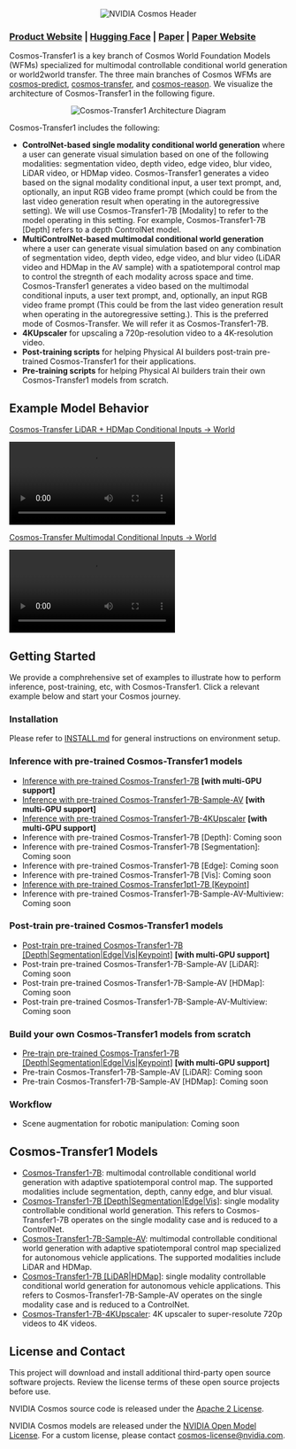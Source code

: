 <p align="center">
    <img src="assets/nvidia-cosmos-header.png" alt="NVIDIA Cosmos Header">
</p>

### [Product Website](https://www.nvidia.com/en-us/ai/cosmos/) | [Hugging Face](https://huggingface.co/collections/nvidia/cosmos-transfer1-67c9d328196453be6e568d3e) | [Paper](https://arxiv.org/abs/2503.14492) | [Paper Website](https://research.nvidia.com/labs/dir/cosmos-transfer1/)

Cosmos-Transfer1 is a key branch of Cosmos World Foundation Models (WFMs) specialized for multimodal controllable conditional world generation or world2world transfer. The three main branches of Cosmos WFMs are [cosmos-predict](https://github.com/nvidia-cosmos/cosmos-predict1), [cosmos-transfer](https://github.com/nvidia-cosmos/cosmos-transfer1), and [cosmos-reason](https://github.com/nvidia-cosmos/cosmos-reason1). We visualize the architecture of Cosmos-Transfer1 in the following figure.

<p align="center">
    <img src="assets/transfer1_diagram.png" alt="Cosmos-Transfer1 Architecture Diagram">
</p>


Cosmos-Transfer1 includes the following:
- **ControlNet-based single modality conditional world generation** where a user can generate visual simulation based on one of the following modalities: segmentation video, depth video, edge video, blur video, LiDAR video, or HDMap video. Cosmos-Transfer1 generates a video based on the signal modality conditional input, a user text prompt, and, optionally, an input RGB video frame prompt (which could be from the last video generation result when operating in the autoregressive setting). We will use Cosmos-Transfer1-7B [Modality] to refer to the model operating in this setting. For example, Cosmos-Transfer1-7B [Depth] refers to a depth ControlNet model.
- **MultiControlNet-based multimodal conditional world generation** where a user can generate visual simulation based on any combination of segmentation video, depth video, edge video, and blur video (LiDAR video and HDMap in the AV sample) with a spatiotemporal control map to control the stregnth of each modality across space and time. Cosmos-Transfer1 generates a video based on the multimodal conditional inputs, a user text prompt, and, optionally, an input RGB video frame prompt (This could be from the last video generation result when operating in the autoregressive setting.). This is the preferred mode of Cosmos-Transfer. We will refer it as Cosmos-Transfer1-7B.
- **4KUpscaler** for upscaling a 720p-resolution video to a 4K-resolution video.
- **Post-training scripts** for helping Physical AI builders post-train pre-trained Cosmos-Transfer1 for their applications.
- **Pre-training scripts** for helping Physical AI builders train their own Cosmos-Transfer1 models from scratch.

## Example Model Behavior

[Cosmos-Transfer LiDAR + HDMap Conditional Inputs -> World](https://github.com/nvidia-cosmos/cosmos-transfer1)

<video src="https://github.com/user-attachments/assets/169cf5c5-de59-44db-b1bf-19fb57cb7e2e">
  Your browser does not support the video tag.
</video>

[Cosmos-Transfer Multimodal Conditional Inputs -> World](https://github.com/nvidia-cosmos/cosmos-transfer1)

<video src="https://github.com/user-attachments/assets/4c1da01f-c3fd-4b6c-b084-f5ef653abb80">
  Your browser does not support the video tag.
</video>

## Getting Started

We provide a comphrehensive set of examples to illustrate how to perform inference, post-training, etc, with Cosmos-Transfer1. Click a relevant example below and start your Cosmos journey.

### Installation

Please refer to [INSTALL.md](INSTALL.md) for general instructions on environment setup.

### Inference with pre-trained Cosmos-Transfer1 models

* [Inference with pre-trained Cosmos-Transfer1-7B](/examples/inference_cosmos_transfer1_7b.md) **[with multi-GPU support]**
* [Inference with pre-trained Cosmos-Transfer1-7B-Sample-AV](/examples/inference_cosmos_transfer1_7b_sample_av.md) **[with multi-GPU support]**
* [Inference with pre-trained Cosmos-Transfer1-7B-4KUpscaler](/examples/inference_cosmos_transfer1_7b_4kupscaler.md) **[with multi-GPU support]**
* Inference with pre-trained Cosmos-Transfer1-7B [Depth]: Coming soon
* Inference with pre-trained Cosmos-Transfer1-7B [Segmentation]: Coming soon
* Inference with pre-trained Cosmos-Transfer1-7B [Edge]: Coming soon
* Inference with pre-trained Cosmos-Transfer1-7B [Vis]: Coming soon
* [Inference with pre-trained Cosmos-Transfer1pt1-7B [Keypoint]](/examples/inference_cosmos_transfer1pt1_7b_keypoint.md)
* Inference with pre-trained Cosmos-Transfer1-7B-Sample-AV-Multiview: Coming soon

### Post-train pre-trained Cosmos-Transfer1 models

* [Post-train pre-trained Cosmos-Transfer1-7B [Depth|Segmentation|Edge|Vis|Keypoint]](examples/training_cosmos_transfer_7b.md) **[with multi-GPU support]**
* Post-train pre-trained Cosmos-Transfer1-7B-Sample-AV [LiDAR]: Coming soon
* Post-train pre-trained Cosmos-Transfer1-7B-Sample-AV [HDMap]: Coming soon
* Post-train pre-trained Cosmos-Transfer1-7B-Sample-AV-Multiview: Coming soon

### Build your own Cosmos-Transfer1 models from scratch

* [Pre-train pre-trained Cosmos-Transfer1-7B [Depth|Segmentation|Edge|Vis|Keypoint]](examples/training_cosmos_transfer_7b.md) **[with multi-GPU support]**
* Pre-train Cosmos-Transfer1-7B-Sample-AV [LiDAR]: Coming soon
* Pre-train Cosmos-Transfer1-7B-Sample-AV [HDMap]: Coming soon

### Workflow

* Scene augmentation for robotic manipulation: Coming soon

## Cosmos-Transfer1 Models

* [Cosmos-Transfer1-7B](https://huggingface.co/nvidia/Cosmos-Transfer1-7B): multimodal controllable conditional world generation with adaptive spatiotemporal control map. The supported modalities include segmentation, depth, canny edge, and blur visual.
* [Cosmos-Transfer1-7B [Depth|Segmentation|Edge|Vis]](https://huggingface.co/nvidia/Cosmos-Transfer1-7B): single modality controllable conditional world generation. This refers to Cosmos-Transfer1-7B operates on the single modality case and is reduced to a ControlNet.
* [Cosmos-Transfer1-7B-Sample-AV](https://huggingface.co/nvidia/Cosmos-Transfer1-7B-Sample-AV): multimodal controllable conditional world generation with adaptive spatiotemporal control map specialized for autonomous vehicle applications. The supported modalities include LiDAR and HDMap.
* [Cosmos-Transfer1-7B [LiDAR|HDMap]](https://huggingface.co/nvidia/Cosmos-Transfer1-7B-Sample-AV): single modality controllable conditional world generation for autonomous vehicle applications. This refers to Cosmos-Transfer1-7B-Sample-AV operates on the single modality case and is reduced to a ControlNet.
* [Cosmos-Transfer1-7B-4KUpscaler](https://huggingface.co/nvidia/Cosmos-Transfer1-7B-4KUpscaler): 4K upscaler to super-resolute 720p videos to 4K videos.


## License and Contact

This project will download and install additional third-party open source software projects. Review the license terms of these open source projects before use.

NVIDIA Cosmos source code is released under the [Apache 2 License](https://www.apache.org/licenses/LICENSE-2.0).

NVIDIA Cosmos models are released under the [NVIDIA Open Model License](https://www.nvidia.com/en-us/agreements/enterprise-software/nvidia-open-model-license). For a custom license, please contact [cosmos-license@nvidia.com](mailto:cosmos-license@nvidia.com).
